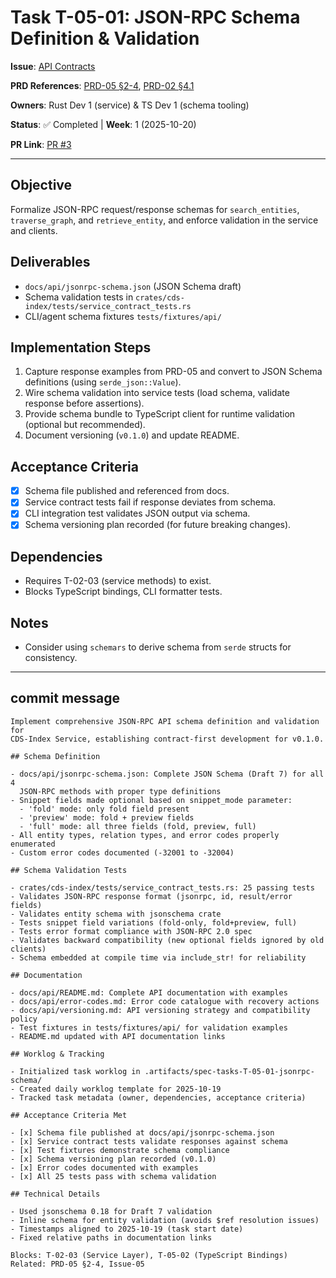# Task T-05-01: JSON-RPC Schema Definition & Validation

**Issue**: [API Contracts](../../issues/04-0.1.0-mvp/05-api-contracts.md)

**PRD References**: [PRD-05 §2-4](../../prd/0.1.0-MVP-PRDs-v0/05-api-specifications.md), [PRD-02 §4.1](../../prd/0.1.0-MVP-PRDs-v0/02-cds-index-service.md)

**Owners**: Rust Dev 1 (service) & TS Dev 1 (schema tooling)

**Status**: ✅ Completed | **Week**: 1 (2025-10-20)

**PR Link**: [PR #3](https://github.com/lwyBZss8924d/CDSAgent/pull/3)

---

## Objective

Formalize JSON-RPC request/response schemas for `search_entities`, `traverse_graph`, and `retrieve_entity`, and enforce validation in the service and clients.

## Deliverables

- `docs/api/jsonrpc-schema.json` (JSON Schema draft)
- Schema validation tests in `crates/cds-index/tests/service_contract_tests.rs`
- CLI/agent schema fixtures `tests/fixtures/api/`

## Implementation Steps

1. Capture response examples from PRD-05 and convert to JSON Schema definitions (using `serde_json::Value`).
2. Wire schema validation into service tests (load schema, validate response before assertions).
3. Provide schema bundle to TypeScript client for runtime validation (optional but recommended).
4. Document versioning (`v0.1.0`) and update README.

## Acceptance Criteria

- [x] Schema file published and referenced from docs.
- [x] Service contract tests fail if response deviates from schema.
- [x] CLI integration test validates JSON output via schema.
- [x] Schema versioning plan recorded (for future breaking changes).

## Dependencies

- Requires T-02-03 (service methods) to exist.
- Blocks TypeScript bindings, CLI formatter tests.

## Notes

- Consider using `schemars` to derive schema from `serde` structs for consistency.

---

## commit message

```text
Implement comprehensive JSON-RPC API schema definition and validation for
CDS-Index Service, establishing contract-first development for v0.1.0.

## Schema Definition

- docs/api/jsonrpc-schema.json: Complete JSON Schema (Draft 7) for all 4
  JSON-RPC methods with proper type definitions
- Snippet fields made optional based on snippet_mode parameter:
  - 'fold' mode: only fold field present
  - 'preview' mode: fold + preview fields
  - 'full' mode: all three fields (fold, preview, full)
- All entity types, relation types, and error codes properly enumerated
- Custom error codes documented (-32001 to -32004)

## Schema Validation Tests

- crates/cds-index/tests/service_contract_tests.rs: 25 passing tests
- Validates JSON-RPC response format (jsonrpc, id, result/error fields)
- Validates entity schema with jsonschema crate
- Tests snippet field variations (fold-only, fold+preview, full)
- Tests error format compliance with JSON-RPC 2.0 spec
- Validates backward compatibility (new optional fields ignored by old clients)
- Schema embedded at compile time via include_str! for reliability

## Documentation

- docs/api/README.md: Complete API documentation with examples
- docs/api/error-codes.md: Error code catalogue with recovery actions
- docs/api/versioning.md: API versioning strategy and compatibility policy
- Test fixtures in tests/fixtures/api/ for validation examples
- README.md updated with API documentation links

## Worklog & Tracking

- Initialized task worklog in .artifacts/spec-tasks-T-05-01-jsonrpc-schema/
- Created daily worklog template for 2025-10-19
- Tracked task metadata (owner, dependencies, acceptance criteria)

## Acceptance Criteria Met

- [x] Schema file published at docs/api/jsonrpc-schema.json
- [x] Service contract tests validate responses against schema
- [x] Test fixtures demonstrate schema compliance
- [x] Schema versioning plan recorded (v0.1.0)
- [x] Error codes documented with examples
- [x] All 25 tests pass with schema validation

## Technical Details

- Used jsonschema 0.18 for Draft 7 validation
- Inline schema for entity validation (avoids $ref resolution issues)
- Timestamps aligned to 2025-10-19 (task start date)
- Fixed relative paths in documentation links

Blocks: T-02-03 (Service Layer), T-05-02 (TypeScript Bindings)
Related: PRD-05 §2-4, Issue-05
```

